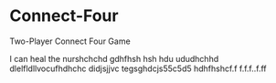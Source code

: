 # Connect-Four
Two-Player Connect Four Game


I can heal the nurshchchd
gdhfhsh hsh hdu ududhchhd
dlelfldllvocufhdhchc
didjsjjvc
tegsghdcjs55c5d5
hdhfhshcf.f
f.f.f..f.ff